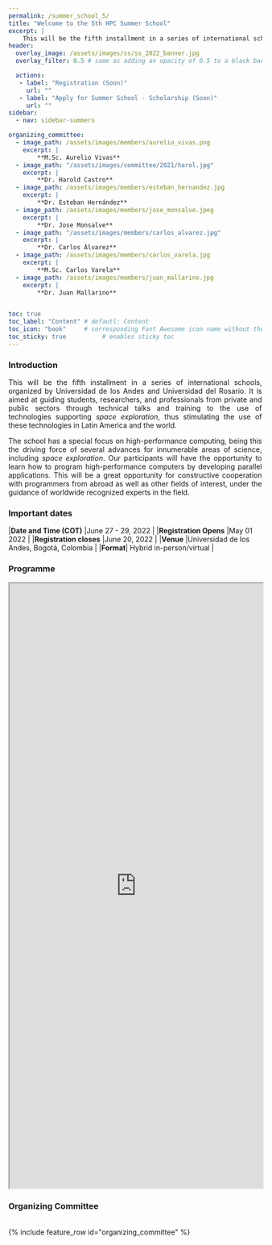 ```yaml
---
permalink: /summer_school_5/
title: "Welcome to the 5th HPC Summer School"
excerpt: |
    This will be the fifth installment in a series of international schools, organized by Universidad de Los Andes and Universidad del Rosario.  
header:
  overlay_image: /assets/images/ss/ss_2022_banner.jpg
  overlay_filter: 0.5 # same as adding an opacity of 0.5 to a black background

  actions:
   - label: "Registration (Soon)"
     url: ""
   - label: "Apply for Summer School - Scholarship (Soon)"
     url: ""
sidebar:
  - nav: sidebar-summers

organizing_committee:
  - image_path: /assets/images/members/aurelio_vivas.png
    excerpt: |
        **M.Sc. Aurelio Vivas**
  - image_path: "/assets/images/committee/2021/harol.jpg"
    excerpt: |
        **Dr. Harold Castro**
  - image_path: /assets/images/members/esteban_hernandez.jpg
    excerpt: |
        **Dr. Esteban Hernández**
  - image_path: /assets/images/members/jose_monsalve.jpeg
    excerpt: |
        **Dr. Jose Monsalve**
  - image_path: "/assets/images/members/carlos_alvarez.jpg"
    excerpt: |
        **Dr. Carlos Álvarez**
  - image_path: /assets/images/members/carlos_varela.jpg
    excerpt: |
        **M.Sc. Carlos Varela** 
  - image_path: /assets/images/members/juan_mallarino.jpg
    excerpt: |
        **Dr. Juan Mallarino**


toc: true
toc_label: "Content" # defautl: Content
toc_icon: "book"     # corresponding Font Awesome icon name without the "fa" prefix
toc_sticky: true          # enables sticky toc
---
```


### Introduction

<p style="text-align: justify; text-justify: inter-word;">This will be the fifth installment in a series of international schools, organized by Universidad de los Andes and Universidad del Rosario. It is aimed at guiding students, researchers, and professionals from private and public sectors through technical talks and training to the use of technologies supporting <i>space exploration</i>, thus stimulating the use of these technologies in Latin America and the world.</p>

<p style="text-align: justify; text-justify: inter-word;">The school has a special focus on high-performance computing, being this the driving force of several advances for innumerable areas of science, including <i>space exploration</i>. Our participants will have the opportunity to learn how to program high-performance computers by developing parallel applications. This will be a great opportunity for constructive cooperation with programmers from abroad as well as other fields of interest, under the guidance of worldwide recognized experts in the field.</p>

### Important dates

|**Date and Time (COT)** |June 27 - 29, 2022           |
|**Registration Opens** |May 01 2022                  |
|**Registration closes** |June 20, 2022                |
|**Venue** |Universidad de los Andes, Bogotá, Colombia |
|**Format**| Hybrid in-person/virtual | 

### Programme
<!-- <br> -->
<iframe height="1200" width="100%" scrolling="no" src="https://docs.google.com/spreadsheets/d/e/2PACX-1vRaKTIIsvgOIfp_AA6RY9FYhScK37JKpmoNreMG2rSgvh7C3BGB6gMnhxHvX9ECa22uwRZFrqMl8zzA/pubhtml?gid=95721650&amp;single=true&amp;widget=true&amp;headers=false"></iframe>


<!-- ### Speakers

Comming soon.

### Sponsors

Comming soon. -->

### Organizing Committee
<br>
{% include feature_row id="organizing_committee" %}
